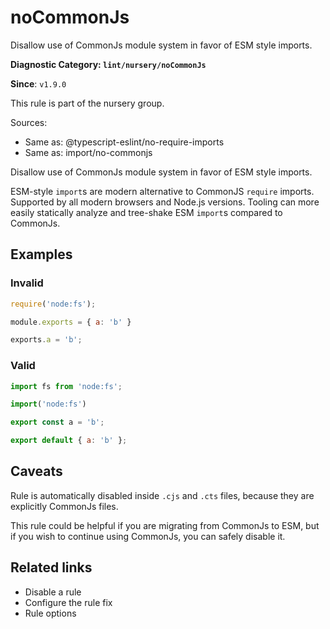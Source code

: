 # noCommonJs
Disallow use of CommonJs module system in favor of ESM style imports.

**Diagnostic Category: `lint/nursery/noCommonJs`**

**Since**: `v1.9.0`

This rule is part of the nursery group.

Sources: 
- Same as: @typescript-eslint/no-require-imports
- Same as: import/no-commonjs

Disallow use of CommonJs module system in favor of ESM style imports.

ESM-style `import`s are modern alternative to CommonJS `require` imports. Supported by all modern browsers and Node.js versions.
Tooling can more easily statically analyze and tree-shake ESM `import`s compared to CommonJs.

## Examples

### Invalid

```js
require('node:fs');
```

```js
module.exports = { a: 'b' }
```

```js
exports.a = 'b';
```

### Valid

```js
import fs from 'node:fs';
```

```js
import('node:fs')
```

```js
export const a = 'b';
```

```js
export default { a: 'b' };
```

## Caveats

Rule is automatically disabled inside `.cjs` and `.cts` files, because they are explicitly CommonJs files.

This rule could be helpful if you are migrating from CommonJs to ESM,
but if you wish to continue using CommonJs, you can safely disable it.

## Related links

- Disable a rule
- Configure the rule fix
- Rule options